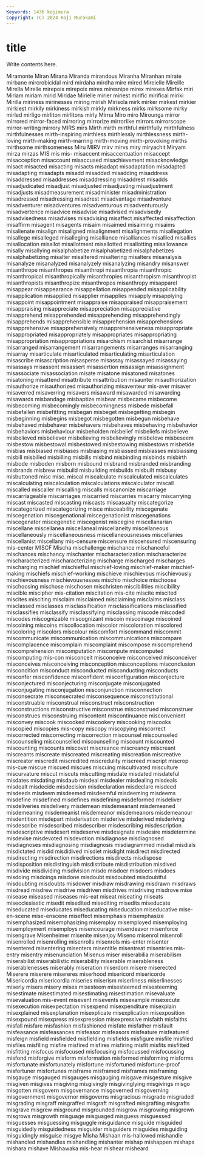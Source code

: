 ```yaml
---
Keywords: 1436 kojimura
Copyright: (C) 2024 Koji Murakami
---
```


# title

Write contents here.



Miramonte Miran Mirana
Miranda mirandous Miranha Miranhan mirate mirbane mircrobicidal mird mirdaha mirdha
mire mired Mireielle Mireille Mirella Mirelle mirepois mirepoix mires miresnipe
mirex mirexes Mirfak miri Miriam miriam mirid Miridae Mirielle mirier
miriest mirific mirifical miriki Mirilla miriness mirinesses miring mirish Mirisola
mirk mirker mirkest mirkier mirkiest mirkily mirkiness mirkish mirkly mirkness
mirks mirksome mirky mirled mirligo mirliton mirlitons mirly Mirna Miro
miro Mirounga mirror mirrored mirror-faced mirroring mirrorize mirrorlike mirrors mirrorscope
mirror-writing mirrory MIRS mirs Mirth mirth mirthful mirthfully mirthfulness mirthfulnesses
mirth-inspiring mirthless mirthlessly mirthlessness mirth-loving mirth-making mirth-marring mirth-moving mirth-provoking mirths
mirthsome mirthsomeness Miru MIRV mirv mirvs miry miryachit Miryam mirza
mirzas MIS mis mis- misaccent misaccentuation misaccept misacception misaccount misaccused
misachievement misacknowledge misact misacted misacting misacts misadapt misadaptation misadapted misadapting
misadapts misadd misadded misadding misaddress misaddressed misaddresses misaddressing misaddrest misadds
misadjudicated misadjust misadjusted misadjusting misadjustment misadjusts misadmeasurement misadminister misadministration misadressed
misadressing misadrest misadvantage misadventure misadventurer misadventures misadventurous misadventurously misadvertence misadvice
misadvise misadvised misadvisedly misadvisedness misadvises misadvising misaffect misaffected misaffection misaffirm
misagent misagents misaim misaimed misaiming misaims misalienate misalign misaligned misalignment
misalignments misallegation misallege misalleged misalleging misalliance misalliances misallied misallies misallocation
misallot misallotment misallotted misallotting misallowance misally misallying misalphabetize misalphabetized misalphabetizes
misalphabetizing misalter misaltered misaltering misalters misanalysis misanalyze misanalyzed misanalyzely misanalyzing
misandry misanswer misanthrope misanthropes misanthropi misanthropia misanthropic misanthropical misanthropically misanthropies
misanthropism misanthropist misanthropists misanthropize misanthropos misanthropy misapparel misappear misappearance misappellation
misappended misapplicability misapplication misapplied misapplier misapplies misapply misapplying misappoint misappointment
misappraise misappraised misappraisement misappraising misappreciate misappreciation misappreciative misapprehend misapprehended misapprehending
misapprehendingly misapprehends misapprehensible misapprehension misapprehensions misapprehensive misapprehensively misapprehensiveness misappropriate misappropriated
misappropriately misappropriates misappropriating misappropriation misappropriations misarchism misarchist misarrange misarranged misarrangement
misarrangements misarranges misarranging misarray misarticulate misarticulated misarticulating misarticulation misascribe misascription
misasperse misassay misassayed misassaying misassays misassent misassert misassertion misassign misassignment
misassociate misassociation misate misatone misatoned misatones misatoning misattend misattribute misattribution
misaunter misauthorization misauthorize misauthorized misauthorizing misaventeur mis-aver misaver misaverred misaverring
misavers misaward misawarded misawarding misawards misbandage misbaptize misbear misbecame misbecome
misbecoming misbecomingly misbecomingness misbede misbefall misbefallen misbefitting misbegan misbeget misbegetting
misbegin misbeginning misbegins misbegot misbegotten misbegun misbehave misbehaved misbehaver misbehavers
misbehaves misbehaving misbehavior misbehaviors misbehaviour misbeholden misbelief misbeliefs misbelieve misbelieved
misbeliever misbelieving misbelievingly misbelove misbeseem misbestow misbestowal misbestowed misbestowing misbestows
misbetide misbias misbiased misbiases misbiasing misbiassed misbiasses misbiassing misbill misbilled
misbilling misbills misbind misbinding misbinds misbirth misbode misboden misborn misbound
misbrand misbranded misbranding misbrands misbrew misbuild misbuilding misbuilds misbuilt misbusy
misbuttoned misc misc. miscal miscalculate miscalculated miscalculates miscalculating miscalculation miscalculations
miscalculator miscall miscalled miscaller miscalling miscalls miscanonize miscarriage miscarriageable miscarriages
miscarried miscarries miscarry miscarrying miscast miscasted miscasting miscasts miscasualty miscategorize
miscategorized miscategorizing misce misceability miscegenate miscegenation miscegenational miscegenationist miscegenations miscegenator
miscegenetic miscegenist miscegine miscellanarian miscellane miscellanea miscellaneal miscellaneity miscellaneous miscellaneously
miscellaneousness miscellaneousnesses miscellanies miscellanist miscellany mis-censure miscensure miscensured miscensuring mis-center
MISCF Mischa mischallenge mischance mischanceful mischances mischancy mischanter mischaracterization mischaracterize
mischaracterized mischaracterizing mischarge mischarged mischarges mischarging mischief mischiefful mischief-loving mischief-maker
mischief-making mischiefs mischief-working mischieve mischievous mischievously mischievousness mischievousnesses mischio mischoice
mischoose mischoosing mischose mischosen mischristen miscibilities miscibility miscible miscipher mis-citation
miscitation mis-cite miscite miscited miscites misciting misclaim misclaimed misclaiming misclaims
misclass misclassed misclasses misclassification misclassifications misclassified misclassifies misclassify misclassifying misclassing
miscode miscoded miscodes miscognizable miscognizant miscoin miscoinage miscoined miscoining miscoins
miscollocation miscolor miscoloration miscolored miscoloring miscolors miscolour miscomfort miscommand miscommit
miscommunicate miscommunication miscommunications miscompare miscomplacence miscomplain miscomplaint miscompose miscomprehend miscomprehension
miscomputation miscompute miscomputed miscomputing mis-con misconceit misconceive misconceived misconceiver misconceives
misconceiving misconception misconceptions misconclusion miscondition misconduct misconducted misconducting misconducts misconfer
misconfidence misconfident misconfiguration misconjecture misconjectured misconjecturing misconjugate misconjugated misconjugating misconjugation
misconjunction misconnection misconsecrate misconsecrated misconsequence misconstitutional misconstruable misconstrual misconstruct misconstruction
misconstructions misconstructive misconstrue misconstrued misconstruer misconstrues misconstruing miscontent miscontinuance misconvenient
misconvey miscook miscooked miscookery miscooking miscooks miscopied miscopies mis-copy miscopy
miscopying miscorrect miscorrected miscorrecting miscorrection miscounsel miscounseled miscounseling miscounselled miscounselling
miscount miscounted miscounting miscounts miscovet miscreance miscreancy miscreant miscreants miscreate
miscreated miscreating miscreation miscreative miscreator miscredit miscredited miscredulity miscreed miscript
miscrop mis-cue miscue miscued miscues miscuing miscultivated misculture miscurvature miscut
miscuts miscutting misdate misdated misdateful misdates misdating misdaub misdeal misdealer
misdealing misdeals misdealt misdecide misdecision misdeclaration misdeclare misdeed misdeeds misdeem
misdeemed misdeemful misdeeming misdeems misdefine misdefined misdefines misdefining misdeformed misdeliver
misdeliveries misdelivery misdemean misdemeanant misdemeaned misdemeaning misdemeanist misdemeanor misdemeanors misdemeanour
misdentition misdepart misderivation misderive misderived misderiving misdescribe misdescribed misdescriber misdescribing
misdescription misdescriptive misdesert misdeserve misdesignate misdesire misdetermine misdevise misdevoted misdevotion
misdiagnose misdiagnosed misdiagnoses misdiagnosing misdiagnosis misdiagrammed misdial misdials misdictated misdid
misdidived misdiet misdight misdirect misdirected misdirecting misdirection misdirections misdirects misdispose
misdisposition misdistinguish misdistribute misdistribution misdived misdivide misdividing misdivision misdo misdoer
misdoers misdoes misdoing misdoings misdone misdoubt misdoubted misdoubtful misdoubting misdoubts
misdower misdraw misdrawing misdrawn misdraws misdread misdrew misdrive misdriven misdrives
misdriving misdrove mise misease miseased miseases mis-eat miseat miseating miseats
misecclesiastic misedit misedited misediting misedits miseducate miseducated miseducates miseducating miseducation
miseducative mise-en-scene mise-enscene miseffect misemphasis misemphasize misemphasized misemphasizing misemploy misemployed
misemploying misemployment misemploys misencourage misendeavor misenforce misengrave Misenheimer misenite misenjoy
Miseno misenrol misenroll misenrolled misenrolling misenrolls misenrols mis-enter misenter misentered
misentering misenters misentitle misentreat misentries mis-entry misentry misenunciation Misenus miser
miserabilia miserabilism miserabilist miserabilistic miserability miserable miserableness miserablenesses miserably miseration
miserdom misere miserected Miserere miserere misereres miserhood misericord misericorde Misericordia
misericordia miseries miserism miserliness miserlinesses miserly misers misery mises misesteem
misesteemed misesteeming misestimate misestimated misestimating misestimation misevaluate misevaluation mis-event misevent
misevents misexample misexecute misexecution misexpectation misexpend misexpenditure misexplain misexplained misexplanation
misexplicate misexplication misexposition misexpound misexpress misexpression misexpressive misfaith misfaiths misfall
misfare misfashion misfashioned misfate misfather misfault misfeasance misfeasances misfeasor misfeasors
misfeature misfeatured misfeign misfield misfielded misfielding misfields misfigure misfile misfiled
misfiles misfiling misfire misfired misfires misfiring misfit misfits misfitted misfitting
misfocus misfocused misfocusing misfocussed misfocussing misfond misforgive misform misformation misformed
misforming misforms misfortunate misfortunately misfortune misfortuned misfortune-proof misfortuner misfortunes misframe
misframed misframes misframing misgauge misgauged misgauges misgauging misgave misgesture misgive
misgiven misgives misgiving misgivingly misgivinglying misgivings misgo misgotten misgovern misgovernance
misgoverned misgoverning misgovernment misgovernor misgoverns misgracious misgrade misgraded misgrading misgraff
misgraffed misgraft misgrafted misgrafting misgrafts misgrave misgrew misground misgrounded misgrow
misgrowing misgrown misgrows misgrowth misguage misguaged misguess misguessed misguesses misguessing
misguggle misguidance misguide misguided misguidedly misguidedness misguider misguiders misguides misguiding
misguidingly misguise misgye Misha Mishaan mis-hallowed mishandle mishandled mishandles mishandling
mishanter mishap mishappen mishaps mishara mishave Mishawaka mis-hear mishear misheard
